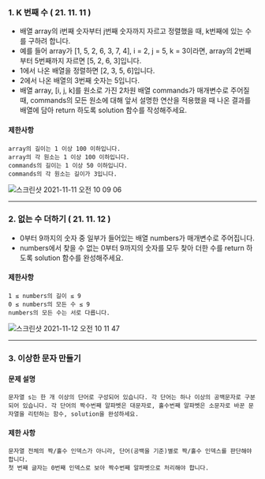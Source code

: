 ### 1. K 번째 수 ( 21. 11. 11 )

-   배열 array의 i번째 숫자부터 j번째 숫자까지 자르고 정렬했을 때, k번째에 있는 수를 구하려 합니다.
-   예를 들어 array가 [1, 5, 2, 6, 3, 7, 4], i = 2, j = 5, k = 3이라면, array의 2번째부터 5번째까지 자르면 [5, 2, 6, 3]입니다.
-   1에서 나온 배열을 정렬하면 [2, 3, 5, 6]입니다.
-   2에서 나온 배열의 3번째 숫자는 5입니다.
-   배열 array, [i, j, k]를 원소로 가진 2차원 배열 commands가 매개변수로 주어질 때, commands의 모든 원소에 대해 앞서 설명한 연산을 적용했을 때 나온 결과를 배열에 담아 return 하도록 solution 함수를 작성해주세요.

#### 제한사항

    array의 길이는 1 이상 100 이하입니다.
    array의 각 원소는 1 이상 100 이하입니다.
    commands의 길이는 1 이상 50 이하입니다.
    commands의 각 원소는 길이가 3입니다.

![스크린샷 2021-11-11 오전 10 09 06](https://user-images.githubusercontent.com/49370511/141218796-4a5bdbab-7ae5-4f7a-9eff-d83c2822008b.png)

---

### 2. 없는 수 더하기 ( 21. 11. 12 )

-   0부터 9까지의 숫자 중 일부가 들어있는 배열 numbers가 매개변수로 주어집니다.
-   numbers에서 찾을 수 없는 0부터 9까지의 숫자를 모두 찾아 더한 수를 return 하도록 solution 함수를 완성해주세요.

#### 제한사항

    1 ≤ numbers의 길이 ≤ 9
    0 ≤ numbers의 모든 수 ≤ 9
    numbers의 모든 수는 서로 다릅니다.

![스크린샷 2021-11-12 오전 10 11 47](https://user-images.githubusercontent.com/49370511/141391697-c41ebbb2-0862-41da-ab2f-4e8c4f643313.png)

---

### 3. 이상한 문자 만들기

#### 문제 설명

    문자열 s는 한 개 이상의 단어로 구성되어 있습니다. 각 단어는 하나 이상의 공백문자로 구분되어 있습니다. 각 단어의 짝수번째 알파벳은 대문자로, 홀수번째 알파벳은 소문자로 바꾼 문자열을 리턴하는 함수, solution을 완성하세요.

#### 제한 사항

    문자열 전체의 짝/홀수 인덱스가 아니라, 단어(공백을 기준)별로 짝/홀수 인덱스를 판단해야합니다.
    첫 번째 글자는 0번째 인덱스로 보아 짝수번째 알파벳으로 처리해야 합니다.
